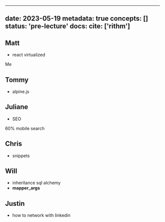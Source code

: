 
---
date: 2023-05-19
metadata: true
concepts: []
status: 'pre-lecture'
docs: 
cite: ['rithm']
---

## Matt

- react virtualized

Me

## Tommy
 - alpine.js

## Juliane
- SEO

60% mobile search

## Chris

- snippets


## Will

- inheritance sql alchemy
- __mapper_args__

## Justin

- how to network with linkedin